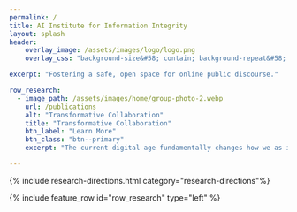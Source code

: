 ```yaml
---
permalink: /
title: AI Institute for Information Integrity
layout: splash
header:
    overlay_image: /assets/images/logo/logo.png
    overlay_css: "background-size&#58; contain; background-repeat&#58; no-repeat;"

excerpt: "Fostering a safe, open space for online public discourse."

row_research:
  - image_path: /assets/images/home/group-photo-2.webp
    url: /publications
    alt: "Transformative Collaboration"
    title: "Transformative Collaboration"
    btn_label: "Learn More"
    btn_class: "btn--primary"
    excerpt: "The current digital age fundamentally changes how we as individuals and a society collect and distribute information. With these changes come powerful new approaches to influence the public agenda. However, the quality of shared information varies widely, and can have wide-reaching consequences. As the sophistication and accessibility of AI tools continue to expand, the authenticity of digital content has been increasingly called into question. Our team stands at the forefront of the challenge to safeguard digital space, as we assess the nature of content and how it proliferates online."

---
```


{% include research-directions.html category="research-directions"%}

{% include feature_row id="row_research" type="left" %}
